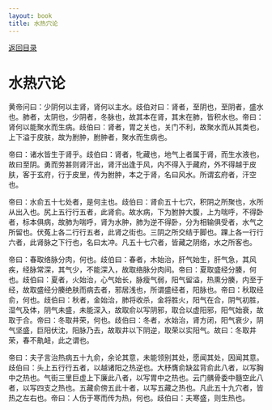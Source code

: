 ```yaml
---
layout: book
title: 水热穴论
---
```


[返回目录](./)

# 水热穴论

黄帝问曰：少阴何以主肾，肾何以主水。歧伯对曰：肾者，至阴也，至阴者，盛水也。肺者，太阴也，少阴者，冬脉也，故其本在肾，其末在肺，皆积水也。帝曰：肾何以能聚水而生病。歧伯曰：肾者，胃之关也，关门不利，故聚水而从其类也，上下溢于皮肤，故为胕肿，胕肿者，聚水而生病也。

帝曰：诸水皆生于肾乎。歧伯曰：肾者，牝藏也，地气上者属于肾，而生水液也，故曰至阴。勇而劳甚则肾汗出，肾汗出逢于风，内不得入于藏府，外不得越于皮肤，客于玄府，行于皮里，传为胕肿，本之于肾，名曰风水。所谓玄府者，汗空也。

帝曰：水俞五十七处者，是何主也。歧伯曰：肾俞五十七穴，积阴之所聚也，水所从出入也。尻上五行行五者，此肾俞。故水病，下为胕肿大腹，上为喘呼，不得卧者，标本俱病，故肺为喘呼，肾为水肿，肺为逆不得卧，分为相输俱受者，水气之所留也。伏菟上各二行行五者，此肾之街也。三阴之所交结于脚也。踝上各一行行六者，此肾脉之下行也，名曰太冲。凡五十七穴者，皆藏之阴络，水之所客也。

帝曰：春取络脉分肉，何也。歧伯曰：春者，木始治，肝气始生，肝气急，其风疾，经脉常深，其气少，不能深入，故取络脉分肉间。帝曰：夏取盛经分腠，何也。歧伯曰：夏者，火始治，心气始长，脉瘦气弱，阳气留溢，热熏分腠，内至于经，故取盛经分腠绝肤而病去者，邪居浅也，所谓盛经者，阳脉也。帝曰：秋取经俞，何也。歧伯曰：秋者，金始治，肺将收杀，金将胜火，阳气在合，阴气初胜，湿气及体，阴气未盛，未能深入，故取俞以写阴邪，取合以虚阳邪，阳气始衰，故取于合。帝曰：冬取井荣，何也。歧伯曰：冬者，水始治，肾方闭，阳气衰少，阴气坚盛，巨阳伏沈，阳脉乃去，故取井以下阴逆，取荣以实阳气。故曰：冬取井荣，春不鼽衄，此之谓也。

帝曰：夫子言治热病五十九俞，余论其意，未能领别其处，愿闻其处，因闻其意。歧伯曰：头上五行行五者，以越诸阳之热逆也。大杼膺俞缺盆背俞此八者，以写胸中之热也。气街三里巨虚上下廉此八者，以写胃中之热也。云门髃骨委中髓空此八者，以写四支之热也。五藏俞傍五此十者，以写五藏之热也。凡此五十九穴者，皆热之左右也。帝曰：人伤于寒而传为热，何也。歧伯曰：夫寒盛，则生热也。

